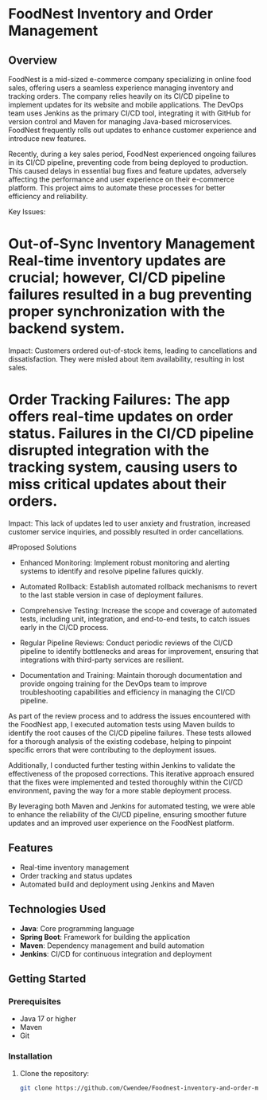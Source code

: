 # FoodNest Inventory and Order Management

## Overview
FoodNest is a mid-sized e-commerce company specializing in online food sales, offering users a seamless experience managing inventory and tracking orders. The company relies heavily on its CI/CD pipeline to implement updates for its website and mobile applications. The DevOps team uses Jenkins as the primary CI/CD tool, integrating it with GitHub for version control and Maven for managing Java-based microservices. FoodNest frequently rolls out updates to enhance customer experience and introduce new features.

Recently, during a key sales period, FoodNest experienced ongoing failures in its CI/CD pipeline, preventing code from being deployed to production. This caused delays in essential bug fixes and feature updates, adversely affecting the performance and user experience on their e-commerce platform. This project aims to automate these processes for better efficiency and reliability.

Key Issues:

# Out-of-Sync Inventory Management Real-time inventory updates are crucial; however, CI/CD pipeline failures resulted in a bug preventing proper synchronization with the backend system.
Impact: Customers ordered out-of-stock items, leading to cancellations and dissatisfaction. They were misled about item availability, resulting in lost sales.

# Order Tracking Failures: The app offers real-time updates on order status. Failures in the CI/CD pipeline disrupted integration with the tracking system, causing users to miss critical updates about their orders.
Impact: This lack of updates led to user anxiety and frustration, increased customer service inquiries, and possibly resulted in order cancellations.

#Proposed Solutions
* Enhanced Monitoring: Implement robust monitoring and alerting systems to identify and resolve pipeline failures quickly.

* Automated Rollback: Establish automated rollback mechanisms to revert to the last stable version in case of deployment failures.

* Comprehensive Testing: Increase the scope and coverage of automated tests, including unit, integration, and end-to-end tests, to catch issues early in the CI/CD process.

* Regular Pipeline Reviews: Conduct periodic reviews of the CI/CD pipeline to identify bottlenecks and areas for improvement, ensuring that integrations with third-party services are resilient.

* Documentation and Training: Maintain thorough documentation and provide ongoing training for the DevOps team to improve troubleshooting capabilities and efficiency in managing the CI/CD pipeline.

As part of the review process and to address the issues encountered with the FoodNest app, I executed automation tests using Maven builds to identify the root causes of the CI/CD pipeline failures. These tests allowed for a thorough analysis of the existing codebase, helping to pinpoint specific errors that were contributing to the deployment issues.

Additionally, I conducted further testing within Jenkins to validate the effectiveness of the proposed corrections. This iterative approach ensured that the fixes were implemented and tested thoroughly within the CI/CD environment, paving the way for a more stable deployment process.

By leveraging both Maven and Jenkins for automated testing, we were able to enhance the reliability of the CI/CD pipeline, ensuring smoother future updates and an improved user experience on the FoodNest platform.


## Features
- Real-time inventory management
- Order tracking and status updates
- Automated build and deployment using Jenkins and Maven

## Technologies Used
- **Java**: Core programming language
- **Spring Boot**: Framework for building the application
- **Maven**: Dependency management and build automation
- **Jenkins**: CI/CD for continuous integration and deployment

## Getting Started
### Prerequisites
- Java 17 or higher
- Maven
- Git

### Installation
1. Clone the repository:
   ```bash
   git clone https://github.com/Cwendee/Foodnest-inventory-and-order-management
